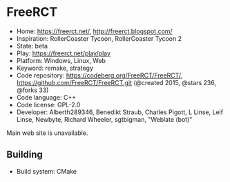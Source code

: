 # FreeRCT

- Home: https://freerct.net/, http://freerct.blogspot.com/
- Inspiration: RollerCoaster Tycoon, RollerCoaster Tycoon 2
- State: beta
- Play: https://freerct.net/play/play
- Platform: Windows, Linux, Web
- Keyword: remake, strategy
- Code repository: https://codeberg.org/FreeRCT/FreeRCT/, https://github.com/FreeRCT/FreeRCT.git (@created 2015, @stars 236, @forks 33)
- Code language: C++
- Code license: GPL-2.0
- Developer: Alberth289346, Benedikt Straub, Charles Pigott, L Linse, Leif Linse, Newbyte, Richard Wheeler, sgtbigman, "Weblate (bot)"

Main web site is unavailable.

## Building

- Build system: CMake
